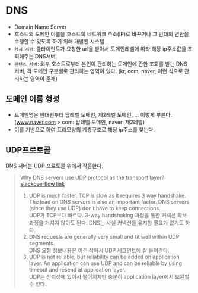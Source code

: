 # DNS

- Domain Name Server
- 호스트의 도메인 이름을 호스트의 네트워크 주소(IP)로 바꾸거나 그 반대의 변환을 수행할 수 있도록 하기 위해 개발된 시스템
- `캐시 서버`: 클라이언트가 요청한 url을 받아서 도메인레벨에 따라 해당 ip주소값을 조회해주는 DNS서버
- `콘텐츠 서버`: 외부 호스트로부터 본인이 관리하는 도메인에 관한 조회를 받는 DNS 서버, 각 도메인 구분별로 관리하는 영역이 있다. (kr, com, naver, 이런 식으로 관리하는 영역이 존재)

## 도메인 이름 형성

- 도메인명은 반대편부터 탑레벨 도메인, 제2레벨 도메인, ... 이렇게 부른다.  
  (www.naver.com > com: 탑레벨 도메인, naver: 제2레벨)
- 이를 기반으로 하여 트리모양의 계층구조로 해당 ip주소를 찾는다.

## UDP프로토콜

DNS 서버는 UDP 프로토콜 위에서 작동한다.

> Why DNS servers use UDP protocol as the transport layer?  
[stackoverflow link](https://stackoverflow.com/questions/40063374/why-dns-uses-udp-as-the-transport-layer-protocol)  
> 1. UDP is much faster. TCP is slow as it requires 3 way handshake. The load on DNS servers is also an important factor. DNS servers (since they use UDP) don’t have to keep connections.  
UDP가 TCP보다 빠르다. 3-way handshaking 과정을 통한 커넥션 확보 과정을 거치지 않아도 된다. DNS는 사실 커넥션을 유지할 필요가 없기도 하다.
> 2. DNS requests are generally very small and fit well within UDP segments.  
DNS 요청 정보내용은 아주 작아서 UDP 세그먼트에 잘 들어간다.
> 3. UDP is not reliable, but reliability can be added on application layer. An application can use UDP and can be reliable by using timeout and resend at application layer.  
UDP는 신뢰성에 있어서 떨어지지만 충분히 application layer에서 보완할 수 있다.
